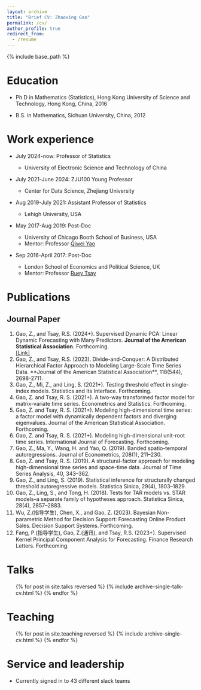 ```yaml
---
layout: archive
title: "Brief CV: Zhaoxing Gao"
permalink: /cv/
author_profile: true
redirect_from:
  - /resume
---
```


{% include base_path %}

Education
======
* Ph.D in Mathematics (Statistics), Hong Kong University of Science and Technology, Hong Kong, China, 2016

* B.S. in Mathematics, Sichuan University, China, 2012

Work experience
======
* July 2024-now: Professor of Statistics
  * University of Electronic Science and Technology of China


* July 2021-June 2024: ZJU100 Young Professor
  * Center for Data Science, Zhejiang University
    

* Aug 2019-July 2021: Assistant Professor of Statistics
  * Lehigh University, USA
    

* May 2017-Aug 2019: Post-Doc
  * University of Chicago Booth School of Business, USA
  * Mentor: Professor [Qiwei Yao](https://stats.lse.ac.uk/q.yao/)

* Sep 2016-April 2017: Post-Doc
  * London School of Economics and Political Science, UK
  * Mentor: Professor [Ruey Tsay](https://www.chicagobooth.edu/faculty/emeriti/ruey-s-tsay)
  


Publications
======
## Journal Paper

<ol>
<li>Gao, Z., and Tsay, R.S. (2024+). Supervised Dynamic PCA: Linear Dynamic Forecasting with Many Predictors. <strong>Journal of the American Statistical Association.</strong> Forthcoming.</li> <a href="[URL](https://www.tandfonline.com/doi/full/10.1080/01621459.2024.2370592)">[Link]</a>
<li>Gao, Z., and Tsay, R.S. (2023). Divide-and-Conquer: A Distributed Hierarchical Factor Approach to Modeling Large-Scale Time Series Data. **Journal of the American Statistical Association**, 118(544), 2698-2711.</li>
<li>Gao, Z., Mi, Z., and Ling, S. (2021+). Testing threshold effect in single-index models.  Statistics and Its Interface. Forthcoming. </li>
<li>Gao, Z. and Tsay, R. S. (2021+). A two-way transformed factor model for matrix-variate time series.  Econometrics and Statistics. Forthcoming.</li>
<li>Gao, Z. and Tsay, R. S. (2021+). Modeling high-dimensional time series: a factor model with dynamically dependent factors and diverging eigenvalues. Journal of the American Statistical Association. Forthcoming.</li>
<li>Gao, Z. and Tsay, R. S. (2021+). Modeling high-dimensional unit-root time series. International Journal of Forecasting. Forthcoming.</li>
<li>Gao, Z., Ma, Y., Wang, H. and Yao, Q. (2019). Banded spatio-temporal autoregressions. Journal of Econometrics, 208(1), 211–230.</li>
<li>Gao, Z. and Tsay, R. S. (2019). A structural-factor approach for modeling high-dimensional time series and space-time data. Journal of Time Series Analysis, 40, 343–362. </li>
<li>Gao, Z., and Ling, S. (2019). Statistical inference for structurally changed threshold autoregressive models. Statistica Sinica, 29(4), 1803–1829.</li>
<li>Gao, Z., Ling, S., and Tong, H. (2018). Tests for TAR models vs. STAR models–a separate family of hypotheses approach. Statistica Sinica, 28(4), 2857–2883.</li>
<li>Wu, Z.(指导学生), Chen, X., and Gao, Z. (2023). Bayesian Non-parametric Method for Decision Support: Forecasting Online Product Sales. Decision Support Systems. Forthcoming.</li>
<li>Fang, P.(指导学生), Gao, Z.(通讯), and Tsay, R.S. (2023+). Supervised Kernel Principal Component Analysis for Forecasting. Finance Research Letters. Forthcoming.</li>
</ol>
 
  
Talks
======
  <ul>{% for post in site.talks reversed %}
    {% include archive-single-talk-cv.html  %}
  {% endfor %}</ul>
  
Teaching
======
  <ul>{% for post in site.teaching reversed %}
    {% include archive-single-cv.html %}
  {% endfor %}</ul>
  
Service and leadership
======
* Currently signed in to 43 different slack teams
